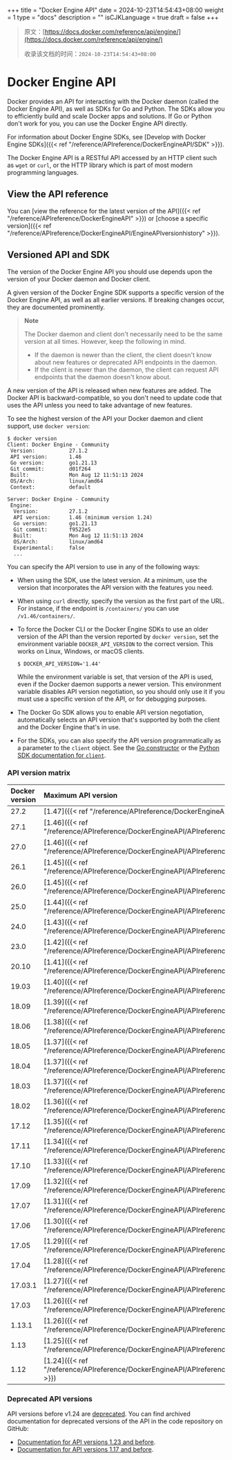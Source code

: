 +++
title = "Docker Engine API"
date = 2024-10-23T14:54:43+08:00
weight = 1
type = "docs"
description = ""
isCJKLanguage = true
draft = false
+++

> 原文：[https://docs.docker.com/reference/api/engine/](https://docs.docker.com/reference/api/engine/)
>
> 收录该文档的时间：`2024-10-23T14:54:43+08:00`

# Docker Engine API

Docker provides an API for interacting with the Docker daemon (called the Docker Engine API), as well as SDKs for Go and Python. The SDKs allow you to efficiently build and scale Docker apps and solutions. If Go or Python don't work for you, you can use the Docker Engine API directly.

For information about Docker Engine SDKs, see [Develop with Docker Engine SDKs]({{< ref "/reference/APIreference/DockerEngineAPI/SDK" >}}).

The Docker Engine API is a RESTful API accessed by an HTTP client such as `wget` or `curl`, or the HTTP library which is part of most modern programming languages.

## View the API reference

You can [view the reference for the latest version of the API]({{< ref "/reference/APIreference/DockerEngineAPI" >}}) or [choose a specific version]({{< ref "/reference/APIreference/DockerEngineAPI/EngineAPIversionhistory" >}}).

## Versioned API and SDK

The version of the Docker Engine API you should use depends upon the version of your Docker daemon and Docker client.

A given version of the Docker Engine SDK supports a specific version of the Docker Engine API, as well as all earlier versions. If breaking changes occur, they are documented prominently.

> **Note**
>
> 
>
> The Docker daemon and client don't necessarily need to be the same version at all times. However, keep the following in mind.
>
> - If the daemon is newer than the client, the client doesn't know about new features or deprecated API endpoints in the daemon.
> - If the client is newer than the daemon, the client can request API endpoints that the daemon doesn't know about.

A new version of the API is released when new features are added. The Docker API is backward-compatible, so you don't need to update code that uses the API unless you need to take advantage of new features.

To see the highest version of the API your Docker daemon and client support, use `docker version`:



```console
$ docker version
Client: Docker Engine - Community
 Version:           27.1.2
 API version:       1.46
 Go version:        go1.21.13
 Git commit:        d01f264
 Built:             Mon Aug 12 11:51:13 2024
 OS/Arch:           linux/amd64
 Context:           default

Server: Docker Engine - Community
 Engine:
  Version:          27.1.2
  API version:      1.46 (minimum version 1.24)
  Go version:       go1.21.13
  Git commit:       f9522e5
  Built:            Mon Aug 12 11:51:13 2024
  OS/Arch:          linux/amd64
  Experimental:     false
  ...
```

You can specify the API version to use in any of the following ways:

- When using the SDK, use the latest version. At a minimum, use the version that incorporates the API version with the features you need.

- When using `curl` directly, specify the version as the first part of the URL. For instance, if the endpoint is `/containers/` you can use `/v1.46/containers/`.

- To force the Docker CLI or the Docker Engine SDKs to use an older version of the API than the version reported by `docker version`, set the environment variable `DOCKER_API_VERSION` to the correct version. This works on Linux, Windows, or macOS clients.

  

  ```console
  $ DOCKER_API_VERSION='1.44'
  ```

  While the environment variable is set, that version of the API is used, even if the Docker daemon supports a newer version. This environment variable disables API version negotiation, so you should only use it if you must use a specific version of the API, or for debugging purposes.

- The Docker Go SDK allows you to enable API version negotiation, automatically selects an API version that's supported by both the client and the Docker Engine that's in use.

- For the SDKs, you can also specify the API version programmatically as a parameter to the `client` object. See the [Go constructor](https://pkg.go.dev/github.com/docker/docker/client#NewClientWithOpts) or the [Python SDK documentation for `client`](https://docker-py.readthedocs.io/en/stable/client.html).

### API version matrix

| Docker version | Maximum API version                                          | Change log                                                   |
| :------------- | :----------------------------------------------------------- | :----------------------------------------------------------- |
| 27.2           | [1.47]({{< ref "/reference/APIreference/DockerEngineAPI/Latest" >}}) | [changes](https://docs.docker.com/reference/api/engine/version-history/#v147-api-changes) |
| 27.1           | [1.46]({{< ref "/reference/APIreference/DockerEngineAPI/APIreferencebyversion/v1_46" >}}) | [changes](https://docs.docker.com/reference/api/engine/version-history/#v146-api-changes) |
| 27.0           | [1.46]({{< ref "/reference/APIreference/DockerEngineAPI/APIreferencebyversion/v1_46" >}}) | [changes](https://docs.docker.com/reference/api/engine/version-history/#v146-api-changes) |
| 26.1           | [1.45]({{< ref "/reference/APIreference/DockerEngineAPI/APIreferencebyversion/v1_45" >}}) | [changes](https://docs.docker.com/reference/api/engine/version-history/#v145-api-changes) |
| 26.0           | [1.45]({{< ref "/reference/APIreference/DockerEngineAPI/APIreferencebyversion/v1_45" >}}) | [changes](https://docs.docker.com/reference/api/engine/version-history/#v145-api-changes) |
| 25.0           | [1.44]({{< ref "/reference/APIreference/DockerEngineAPI/APIreferencebyversion/v1_44" >}}) | [changes](https://docs.docker.com/reference/api/engine/version-history/#v144-api-changes) |
| 24.0           | [1.43]({{< ref "/reference/APIreference/DockerEngineAPI/APIreferencebyversion/v1_43" >}}) | [changes](https://docs.docker.com/reference/api/engine/version-history/#v143-api-changes) |
| 23.0           | [1.42]({{< ref "/reference/APIreference/DockerEngineAPI/APIreferencebyversion/v1_42" >}}) | [changes](https://docs.docker.com/reference/api/engine/version-history/#v142-api-changes) |
| 20.10          | [1.41]({{< ref "/reference/APIreference/DockerEngineAPI/APIreferencebyversion/v1_41" >}}) | [changes](https://docs.docker.com/reference/api/engine/version-history/#v141-api-changes) |
| 19.03          | [1.40]({{< ref "/reference/APIreference/DockerEngineAPI/APIreferencebyversion/v1_40" >}}) | [changes](https://docs.docker.com/reference/api/engine/version-history/#v140-api-changes) |
| 18.09          | [1.39]({{< ref "/reference/APIreference/DockerEngineAPI/APIreferencebyversion/v1_39" >}}) | [changes](https://docs.docker.com/reference/api/engine/version-history/#v139-api-changes) |
| 18.06          | [1.38]({{< ref "/reference/APIreference/DockerEngineAPI/APIreferencebyversion/v1_38" >}}) | [changes](https://docs.docker.com/reference/api/engine/version-history/#v138-api-changes) |
| 18.05          | [1.37]({{< ref "/reference/APIreference/DockerEngineAPI/APIreferencebyversion/v1_37" >}}) | [changes](https://docs.docker.com/reference/api/engine/version-history/#v137-api-changes) |
| 18.04          | [1.37]({{< ref "/reference/APIreference/DockerEngineAPI/APIreferencebyversion/v1_37" >}}) | [changes](https://docs.docker.com/reference/api/engine/version-history/#v137-api-changes) |
| 18.03          | [1.37]({{< ref "/reference/APIreference/DockerEngineAPI/APIreferencebyversion/v1_37" >}}) | [changes](https://docs.docker.com/reference/api/engine/version-history/#v137-api-changes) |
| 18.02          | [1.36]({{< ref "/reference/APIreference/DockerEngineAPI/APIreferencebyversion/v1_36" >}}) | [changes](https://docs.docker.com/reference/api/engine/version-history/#v136-api-changes) |
| 17.12          | [1.35]({{< ref "/reference/APIreference/DockerEngineAPI/APIreferencebyversion/v1_35" >}}) | [changes](https://docs.docker.com/reference/api/engine/version-history/#v135-api-changes) |
| 17.11          | [1.34]({{< ref "/reference/APIreference/DockerEngineAPI/APIreferencebyversion/v1_34" >}}) | [changes](https://docs.docker.com/reference/api/engine/version-history/#v134-api-changes) |
| 17.10          | [1.33]({{< ref "/reference/APIreference/DockerEngineAPI/APIreferencebyversion/v1_33" >}}) | [changes](https://docs.docker.com/reference/api/engine/version-history/#v133-api-changes) |
| 17.09          | [1.32]({{< ref "/reference/APIreference/DockerEngineAPI/APIreferencebyversion/v1_32" >}}) | [changes](https://docs.docker.com/reference/api/engine/version-history/#v132-api-changes) |
| 17.07          | [1.31]({{< ref "/reference/APIreference/DockerEngineAPI/APIreferencebyversion/v1_31" >}}) | [changes](https://docs.docker.com/reference/api/engine/version-history/#v131-api-changes) |
| 17.06          | [1.30]({{< ref "/reference/APIreference/DockerEngineAPI/APIreferencebyversion/v1_30" >}}) | [changes](https://docs.docker.com/reference/api/engine/version-history/#v130-api-changes) |
| 17.05          | [1.29]({{< ref "/reference/APIreference/DockerEngineAPI/APIreferencebyversion/v1_29" >}}) | [changes](https://docs.docker.com/reference/api/engine/version-history/#v129-api-changes) |
| 17.04          | [1.28]({{< ref "/reference/APIreference/DockerEngineAPI/APIreferencebyversion/v1_28" >}}) | [changes](https://docs.docker.com/reference/api/engine/version-history/#v128-api-changes) |
| 17.03.1        | [1.27]({{< ref "/reference/APIreference/DockerEngineAPI/APIreferencebyversion/v1_27" >}}) | [changes](https://docs.docker.com/reference/api/engine/version-history/#v127-api-changes) |
| 17.03          | [1.26]({{< ref "/reference/APIreference/DockerEngineAPI/APIreferencebyversion/v1_27" >}}) | [changes](https://docs.docker.com/reference/api/engine/version-history/#v126-api-changes) |
| 1.13.1         | [1.26]({{< ref "/reference/APIreference/DockerEngineAPI/APIreferencebyversion/v1_26" >}}) | [changes](https://docs.docker.com/reference/api/engine/version-history/#v126-api-changes) |
| 1.13           | [1.25]({{< ref "/reference/APIreference/DockerEngineAPI/APIreferencebyversion/v1_26" >}}) | [changes](https://docs.docker.com/reference/api/engine/version-history/#v125-api-changes) |
| 1.12           | [1.24]({{< ref "/reference/APIreference/DockerEngineAPI/APIreferencebyversion/EngineAPIv1_24" >}}) | [changes](https://docs.docker.com/reference/api/engine/version-history/#v124-api-changes) |

### Deprecated API versions

API versions before v1.24 are [deprecated](https://docs.docker.com/engine/deprecated/#deprecate-legacy-api-versions). You can find archived documentation for deprecated versions of the API in the code repository on GitHub:

- [Documentation for API versions 1.23 and before](https://github.com/moby/moby/tree/v25.0.0/docs/api).
- [Documentation for API versions 1.17 and before](https://github.com/moby/moby/tree/v1.9.1/docs/reference/api).
